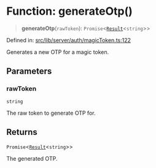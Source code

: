 # Function: generateOtp()

> **generateOtp**(`rawToken`): `Promise`\<[`Result`](../../../../util/error/type-aliases/Result.md)\<`string`\>\>

Defined in: [src/lib/server/auth/magicToken.ts:122](https://github.com/andrewski04/SvelteKit-Template/blob/f0b9cd97c48d96681ee3ffe7effd53d4bdf784a1/src/lib/server/auth/magicToken.ts#L122)

Generates a new OTP for a magic token.

## Parameters

### rawToken

`string`

The raw token to generate OTP for.

## Returns

`Promise`\<[`Result`](../../../../util/error/type-aliases/Result.md)\<`string`\>\>

The generated OTP.
